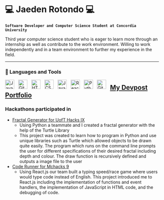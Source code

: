 # 💻 Jaeden Rotondo 💻

**`Software Developer and Computer Science Student at Concordia University`**

Third year computer science student who is eager to learn more through an internship as well as contribute to the work environment. Willing to work independently and in a team environment to further my experience in the field. 

---

### 🧰 Languages and Tools

<img align="left" alt="Java" width="30px" style="padding-right:10px;" src="https://cdn.jsdelivr.net/gh/devicons/devicon/icons/java/java-original.svg"/>
<img align="left" alt="Git" width="30px" style="padding-right:10px;" src="https://cdn.jsdelivr.net/gh/devicons/devicon/icons/git/git-original.svg" />
<img align="left" alt="HTML" width="30px" style="padding-right:10px;" src="https://cdn.jsdelivr.net/gh/devicons/devicon/icons/html5/html5-plain.svg" />
<img align="left" alt="CSS" width="30px" style="padding-right:10px;" src="https://cdn.jsdelivr.net/gh/devicons/devicon/icons/css3/css3-plain.svg" />
<img align="left" alt="JavaScript" width="30px" style="padding-right:10px;" src="https://cdn.jsdelivr.net/gh/devicons/devicon/icons/javascript/javascript-plain.svg" />
<img align="left" alt="React" width="30px" style="padding-right:10px;" src="https://cdn.jsdelivr.net/gh/devicons/devicon/icons/react/react-original.svg" />
<img align="left" alt="Python" width="30px" style="padding-right:10px;" src="https://cdn.jsdelivr.net/gh/devicons/devicon/icons/python/python-plain.svg" />
<img align="left" alt="GitHub" width="30px" style="padding-right:10px;" src="https://cdn.jsdelivr.net/gh/devicons/devicon/icons/github/github-original.svg" />

## [My Devpost Portfolio](https://devpost.com/Jaero999?ref_content=user-portfolio&ref_feature=portfolio&ref_medium=global-nav)
### Hackathons participated in
- [Fractal Generator for UofT Hacks IX](https://devpost.com/software/fractal-generator-cbw8dj)
  - Using Python a teammate and I created a fractal generator with the help of the Turtle Library
  - This project was created to learn how to program in Python and use unique libraries such as Turtle which allowed objects to be drawn quite easily. The program which runs on the command line prompts the user for different specifications of their desired fractal including depth and colour. The draw function is recursively defined and outputs a image file to the user
- [Code Runner for Mchacks 9](https://devpost.com/software/code-runner) 
  - Using React.js our team built a typing speed/race game where users would type code instead of English. This project introduced me to React.js including the implementation of functions and event handlers, the implementation of JavaScript in HTML code, and the debugging of code.
  
